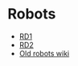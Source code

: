 # Robots

* [RD1](rd1.md)
* [RD2](rd2.md)
* [Old robots wiki](http://asrob.uc3m.es/index.php/Robot_Devastation:_Robots)
